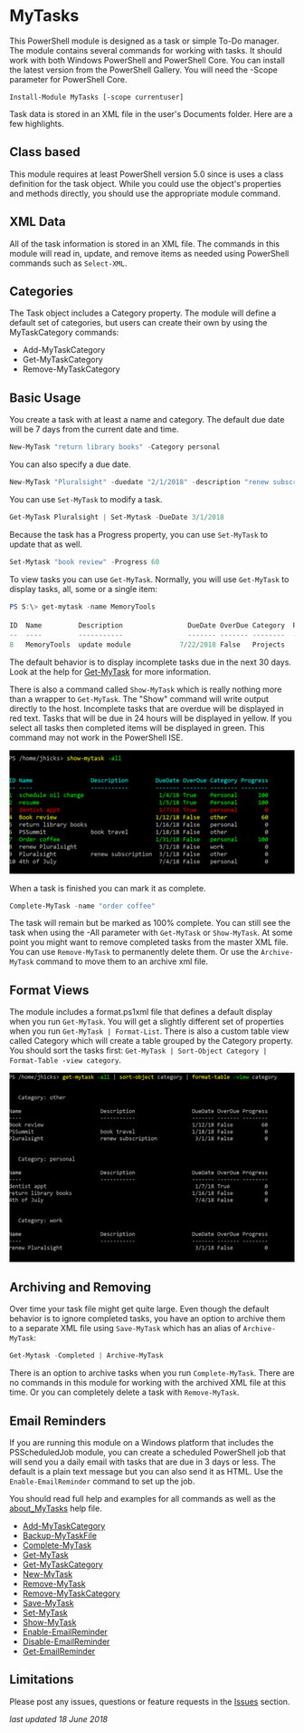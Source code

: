 # MyTasks

This PowerShell module is designed as a task or simple To-Do manager. The module contains several commands for working with tasks. It should work with both Windows PowerShell and PowerShell Core. You can install the latest version from the PowerShell Gallery. You will need the -Scope parameter for PowerShell Core.

    Install-Module MyTasks [-scope currentuser]
     
Task data is stored in an XML file in the user's Documents folder. Here are a few highlights.

## Class based 

This module requires at least PowerShell version 5.0 since is uses a class definition for the task object. While you could use the object's properties and methods directly, you should use the appropriate module command.

## XML Data

All of the task information is stored in an XML file. The commands in this module will read in, update, and remove items as needed using PowerShell commands such as `Select-XML`.

## Categories 

The Task object includes a Category property. The module will define a default set of categories, but users can create their own by using the MyTaskCategory commands:

+ Add-MyTaskCategory
+ Get-MyTaskCategory
+ Remove-MyTaskCategory

## Basic Usage 

You create a task with at least a name and category. The default due date will be 7 days from the current date and time.

```powershell
New-MyTask "return library books" -Category personal
```

You can also specify a due date.

```powershell
New-MyTask "Pluralsight" -duedate "2/1/2018" -description "renew subscription" -category other
```

You can use `Set-MyTask` to modify a task.

```powershell
Get-MyTask Pluralsight | Set-Mytask -DueDate 3/1/2018
```

Because the task has a Progress property, you can use `Set-MyTask` to update that as well.

```powershell
Set-Mytask "book review" -Progress 60
```

To view tasks you can use `Get-MyTask`. Normally, you will use `Get-MyTask` to display tasks, all, some or a single item:

```powershell
PS S:\> get-mytask -name MemoryTools

ID  Name         Description                DueDate OverDue Category  Progress
--  ----         -----------                ------- ------- --------  --------
8   MemoryTools  update module            7/22/2018 False   Projects        10
```

The default behavior is to display incomplete tasks due in the next 30 days. Look at the help for [Get-MyTask](.\docs\Get-MyTask.md) for more information.

There is also a command called `Show-MyTask` which is really nothing more than a wrapper to `Get-MyTask`. The "Show" command will write output directly to the host. Incomplete tasks that are overdue will be displayed in red text. Tasks that will be due in 24 hours will be displayed in yellow. If you select all tasks then completed items will be displayed in green. This command may not work in the PowerShell ISE.

![](./images/show-mytask-1.png)

When a task is finished you can mark it as complete.

```powershell
Complete-MyTask -name "order coffee"
```

The task will remain but be marked as 100% complete. You can still see the task when using the -All parameter with `Get-MyTask` or `Show-MyTask`. At some point you might want to remove completed tasks from the master XML file. You can use `Remove-MyTask` to permanently delete them. Or use the `Archive-MyTask` command to move them to an archive xml file.

## Format Views

The module includes a format.ps1xml file that defines a default display when you run `Get-MyTask`. You will get a slightly different set of properties when you run `Get-MyTask | Format-List`. There is also a custom table view called Category which will create a table grouped by the Category property. You should sort the tasks first: `Get-MyTask | Sort-Object Category | Format-Table -view category`.

![](./images/show-mytask-2.png)

## Archiving and Removing

Over time your task file might get quite large. Even though the default behavior is to ignore completed tasks, you have an option to archive them to a separate XML file using `Save-MyTask` which has an alias of `Archive-MyTask`:

```powershell
Get-Mytask -Completed | Archive-MyTask
```

There is an option to archive tasks when you run `Complete-MyTask`. There are no commands in this module for working with the archived XML file at this time. Or you can completely delete a task with `Remove-MyTask`.

## Email Reminders

If you are running this module on a Windows platform that includes the PSScheduledJob module, you can create a scheduled PowerShell job that will send you a daily email with tasks that are due in 3 days or less. The default is a plain text message but you can also send it as HTML. Use the `Enable-EmailReminder` command to set up the job. 

You should read full help and examples for all commands as well as the [about_MyTasks](./docs/about_MyTasks.md) help file.

- [Add-MyTaskCategory](./docs/Add-MyTaskCategory.md)
- [Backup-MyTaskFile](./docs/Backup-MyTaskFile.md)
- [Complete-MyTask](./docs/Complete-MyTask.md)
- [Get-MyTask](./docs/Get-MyTask.md)
- [Get-MyTaskCategory](./docs/Get-MyTaskCategory.md)
- [New-MyTask](./docs/New-MyTask.md)
- [Remove-MyTask](./docs/Remove-MyTask.md)
- [Remove-MyTaskCategory](./docs/Remove-MyTaskCategory.md)
- [Save-MyTask](./docs/Save-MyTask.md)
- [Set-MyTask](./docs/Set-MyTask.md)
- [Show-MyTask](./docs/Show-MyTask.md)
- [Enable-EmailReminder](./docs/Enable-EmailReminder.md)
- [Disable-EmailReminder](./docs/Disable-EmailReminder.md)
- [Get-EmailReminder](./docs/Get-EmailReminder.md)

## Limitations

Please post any issues, questions or feature requests in the [Issues](https://github.com/jdhitsolutions/MyTasks/issues) section.

*last updated 18 June 2018*